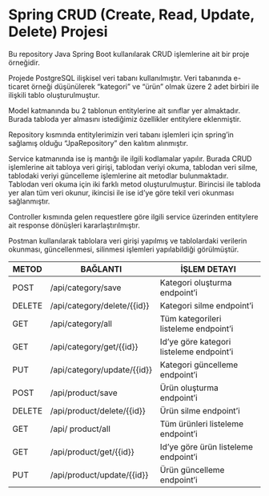 # Spring CRUD (Create, Read, Update, Delete) Projesi
Bu repository Java Spring Boot kullanılarak CRUD işlemlerine ait bir proje örneğidir.  

Projede PostgreSQL ilişkisel veri tabanı kullanılmıştır. Veri tabanında e-ticaret örneği düşünülerek “kategori” ve “ürün” olmak üzere 2 adet birbiri ile ilişkili tablo oluşturulmuştur.  

Model katmanında bu 2 tablonun entitylerine ait sınıflar yer almaktadır. Burada tabloda yer almasını istediğimiz özellikler entitylere eklenmiştir.

Repository kısmında entitylerimizin veri tabanı işlemleri için spring’in sağlamış olduğu “JpaRepository” den kalıtım alınmıştır.  

Service katmanında ise iş mantığı ile ilgili kodlamalar yapılır. Burada CRUD işlemlerine ait tabloya veri girişi, tablodan veriyi okuma, tablodan veri silme, tablodaki veriyi güncelleme işlemlerine ait metodlar bulunmaktadır. Tablodan veri okuma için iki farklı metod oluşturulmuştur. Birincisi ile tabloda yer alan tüm veri okunur, ikincisi ile ise id’ye göre tekil veri okunması sağlanmıştır.  

Controller kısmında gelen requestlere göre ilgili service üzerinden entitylere ait response dönüşleri kararlaştırılmıştır.  

Postman kullanılarak tablolara veri girişi yapılmış ve tablolardaki verilerin okunması, güncellenmesi, silinmesi işlemleri yapılabildiği görülmüştür.

|METOD	| BAĞLANTI	                   | İŞLEM DETAYI                             |  
|-------|-----------------------------|------------------------------------------|
|POST	| /api/category/save	         | Kategori oluşturma endpoint’i            |
|DELETE	| /api/category/delete/{{id}}	 | Kategori silme endpoint’i                |
|GET	| /api/category/all	          | Tüm kategorileri listeleme endpoint’i    |
|GET	| /api/category/get/{{id}}	   | Id’ye göre kategori listeleme endpoint’i |
|PUT	| /api/category/update/{{id}}	 | Kategori güncelleme endpoint’i           |
|POST	| /api/product/save	          | Ürün oluşturma endpoint’i                |
|DELETE	| /api/product/delete/{{id}}	 | Ürün silme endpoint’i                    |
|GET	| /api/ product/all	          | Tüm ürünleri listeleme endpoint’i        |
|GET	| /api/product/get/{{id}}	    | Id’ye göre ürün listeleme endpoint’i                              |
|PUT	| /api/product/update/{{id}}	 | Ürün güncelleme endpoint’i      |
